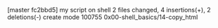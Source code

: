 [master fc2bbd5] my script on shell
 2 files changed, 4 insertions(+), 2 deletions(-)
 create mode 100755 0x00-shell_basics/14-copy_html
